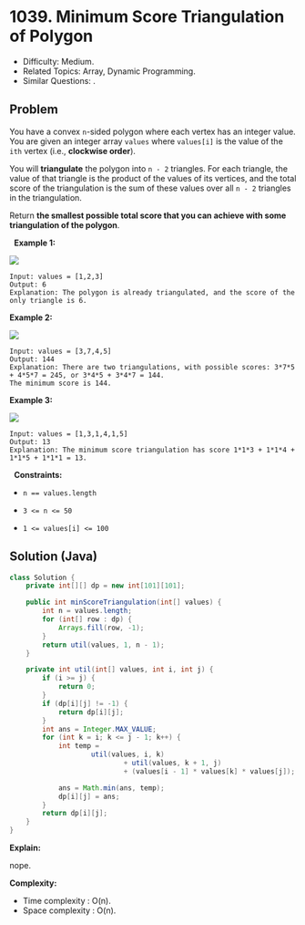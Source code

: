 # 1039. Minimum Score Triangulation of Polygon

- Difficulty: Medium.
- Related Topics: Array, Dynamic Programming.
- Similar Questions: .

## Problem

You have a convex ```n```-sided polygon where each vertex has an integer value. You are given an integer array ```values``` where ```values[i]``` is the value of the ```ith``` vertex (i.e., **clockwise order**).

You will **triangulate** the polygon into ```n - 2``` triangles. For each triangle, the value of that triangle is the product of the values of its vertices, and the total score of the triangulation is the sum of these values over all ```n - 2``` triangles in the triangulation.

Return **the smallest possible total score that you can achieve with some triangulation of the polygon**.

 
**Example 1:**

![](https://assets.leetcode.com/uploads/2021/02/25/shape1.jpg)

```
Input: values = [1,2,3]
Output: 6
Explanation: The polygon is already triangulated, and the score of the only triangle is 6.
```

**Example 2:**

![](https://assets.leetcode.com/uploads/2021/02/25/shape2.jpg)

```
Input: values = [3,7,4,5]
Output: 144
Explanation: There are two triangulations, with possible scores: 3*7*5 + 4*5*7 = 245, or 3*4*5 + 3*4*7 = 144.
The minimum score is 144.
```

**Example 3:**

![](https://assets.leetcode.com/uploads/2021/02/25/shape3.jpg)

```
Input: values = [1,3,1,4,1,5]
Output: 13
Explanation: The minimum score triangulation has score 1*1*3 + 1*1*4 + 1*1*5 + 1*1*1 = 13.
```

 
**Constraints:**


	
- ```n == values.length```
	
- ```3 <= n <= 50```
	
- ```1 <= values[i] <= 100```



## Solution (Java)

```java
class Solution {
    private int[][] dp = new int[101][101];

    public int minScoreTriangulation(int[] values) {
        int n = values.length;
        for (int[] row : dp) {
            Arrays.fill(row, -1);
        }
        return util(values, 1, n - 1);
    }

    private int util(int[] values, int i, int j) {
        if (i >= j) {
            return 0;
        }
        if (dp[i][j] != -1) {
            return dp[i][j];
        }
        int ans = Integer.MAX_VALUE;
        for (int k = i; k <= j - 1; k++) {
            int temp =
                    util(values, i, k)
                            + util(values, k + 1, j)
                            + (values[i - 1] * values[k] * values[j]);

            ans = Math.min(ans, temp);
            dp[i][j] = ans;
        }
        return dp[i][j];
    }
}
```

**Explain:**

nope.

**Complexity:**

* Time complexity : O(n).
* Space complexity : O(n).
